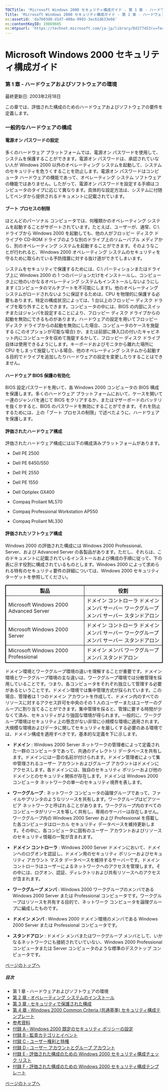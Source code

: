```yaml
---
TOCTitle: 'Microsoft Windows 2000 セキュリティ構成ガイド ‐ 第 1 章 ‐ ハードウェアおよびソフトウェアの環境'
Title: 'Microsoft Windows 2000 セキュリティ構成ガイド ‐ 第 1 章 ‐ ハードウェアおよびソフトウェアの環境'
ms:assetid: 'da7603d8-d1d7-400a-9993-3ac61d633e66'
ms:contentKeyID: 19869605
ms:mtpsurl: 'https://technet.microsoft.com/ja-jp/library/Dd277453(v=TechNet.10)'
---
```


Microsoft Windows 2000 セキュリティ構成ガイド
=============================================

### 第 1 章 ‐ ハードウェアおよびソフトウェアの環境

最終更新日: 2003年2月18日

この章では、評価された構成のためのハードウェアおよびソフトウェアの要件を定義します。

### 一般的なハードウェアの構成

#### 電源オン パスワードの設定

多くのハードウェア プラットフォームでは、電源オン パスワードを使用して、システムを保護することができます。電源オン パスワードは、承認されていない人が Windows 2000 以外のオペレーティング システムを起動して、システムのセキュリティを危うくすることを防止します。電源オン パスワードはコンピュータ ハードウェアの機能であって、オペレーティング システム ソフトウェアの機能ではありません。したがって、電源オン パスワードを設定する手順はコンピュータのタイプに応じて異なります。具体的な設定方法は、システムに付随してベンダから提供されるドキュメントに記載されています。

#### ブート プロセスの制限

ほとんどのパーソナル コンピュータでは、何種類かのオペレーティング システムを起動することがサポートされています。たとえば、ユーザーが、通常、C:\\ ドライブから Windows 2000 を起動しても、他の人がフロッピー ディスク ドライブや CD-ROM ドライブのような別のドライブ上のリムーバブル メディアから、別のオペレーティング システムを起動することができます。そのようなことが行われると、Windows 2000 オペレーティング システムのセキュリティを守るために取られている予防措置に対する抜け道ができてしまいます。

システムをセキュリティで保護するためには、C:\\ パーティションまたはドライブ上に Windows 2000 の 1 つのバージョンだけをインストールし、コンピュータ上に他のいかなるオペレーティング システムもインストールしないようにします (コンピュータのマルチブートを不可能にします)。他のオペレーティング システムがロードされないように保証するためは、CPU を物理的に保護する必要もあります。特定の構成状況によっては、1 台以上のフロッピー ディスク ドライブを取り外すこともできます。コンピュータの中には、BIOS の内部にスイッチまたはジャンパを設定することにより、フロッピー ディスク ドライブからの起動を無効にできるものがあります。ハードウェアの設定を用いてフロッピー ディスク ドライブからの起動を無効にした場合、コンピュータのケースを施錠する (このオプションが可能な場合) か、または前部に挿入口の付いたキャビネット内にコンピュータを収めて施錠するかして、フロッピー ディスク ドライブ自体は使用できるようにします。キーボードおよびモニタから離れた場所に CPU をしまって施錠している場合、他のオペレーティング システムから起動する目的でドライブを追加したりハードウェアの設定を変更したりすることはできません。

#### ハードウェア BIOS 保護の有効化

BIOS 設定パスワードを用いて、各 Windows 2000 コンピュータの BIOS 構成を保護します。多くのハードウェア プラットフォームにおいて、ケースを開いて一連のジャンパを通じて BIOS をクリアするか、またはマザーボードのバッテリを抜くかすると、BIOS のパスワードを無効にすることができます。それを防止するためには、上の「ブート プロセスの制限」で述べたように、ハードウェアを保護します。

#### 評価されたハードウェア構成

評価されたハードウェア構成には以下の構成済みプラットフォームがあります。

-   Dell PE 2500

-   Dell PE 6450/550

-   Dell PE 2550

-   Dell PE 1550

-   Dell Optiplex GX400

-   Compaq Proliant ML570

-   Compaq Professional Workstation AP550

-   Compaq Proliant ML330

#### 評価されたソフトウェア構成

Windows 2000 の評価された構成には Windows 2000 Professional、Server、および Advanced Server の各製品があります。ただし、それらは、このドキュメントに記載されているインストールおよび構成の手順に従って、下の表に示す役割に構成されているものとします。Windows 2000 によって求められる特有のセキュリティ要件の詳細については、Windows 2000 セキュリティ ターゲットを参照してください。

 
<table style="border:1px solid black;">
<colgroup>
<col width="50%" />
<col width="50%" />
</colgroup>
<thead>
<tr class="header">
<th style="border:1px solid black;" >製品</th>
<th style="border:1px solid black;" >役割</th>
</tr>
</thead>
<tbody>
<tr class="odd">
<td style="border:1px solid black;">Microsoft Windows 2000 Advanced Server</td>
<td style="border:1px solid black;">ドメイン コントローラ
ドメイン メンバ サーバー
ワークグループ メンバ サーバー
スタンドアロン</td>
</tr>
<tr class="even">
<td style="border:1px solid black;">Microsoft Windows 2000 Server</td>
<td style="border:1px solid black;">ドメイン コントローラ
ドメイン メンバ サーバー
ワークグループ メンバ サーバー
スタンドアロン</td>
</tr>
<tr class="odd">
<td style="border:1px solid black;">Microsoft Windows 2000 Professional</td>
<td style="border:1px solid black;">ドメイン メンバ
ワークグループ メンバ
スタンドアロン</td>
</tr>
</tbody>
</table>
 

ドメイン環境とワークグループ環境の違いを理解することが重要です。ドメイン環境とワークグループ環境の主な違いは、ワークグループ環境では分散管理を採用していることです。つまり、各コンピュータをそれぞれ独立して管理する必要があるということです。ドメイン環境では集中管理方式が採られています。この場合、管理者は 1 つのドメイン アカウントを作成して、ドメイン内のすべてのリソースに対するアクセス許可を中央のその 1 人のユーザーまたはユーザーのグループに割り当てることができます。集中管理を採ると、管理に要する時間が少なくて済み、セキュリティがより強固な環境が得られます。一般的に、ワークグループ環境はセキュリティ上の懸念がない非常に小規模な環境に適用されます。大規模な環境およびデータに関してセキュリティを厳しくする必要のある環境では、ドメイン構成を適用すべきです。基本的な定義を下に示します。

-   **ドメイン** : Windows 2000 Server ネットワークの管理者によって定義された一群のコンピュータであって、共通のディレクトリ データベースを共有します。ドメインには一意の名前が付けられます。ドメイン管理者によって集中管理されるユーザー アカウントおよびグループ アカウントはドメインにアクセスします。各ドメインには、独自のセキュリティ ポリシーおよび他のドメインとのセキュリティ関係が存在します。ドメインは Windows 2000 コンピュータ ネットワークの単一のセキュリティ境界を表します。

-   **ワークグループ** : ネットワーク コンピュータの論理グループであって、ファイルやプリンタのようなリソースを共有します。ワークグループはピアツーピア ネットワークと呼ばれることがあります。ワークグループ内のすべてのコンピュータがリソースを等しく共有し、専用のサーバーは存在しません。ワークグループ内の Windows 2000 Server および Professional を搭載した各コンピュータはローカル セキュリティ データベースを維持更新します。その中に、各コンピュータに固有のユーザー アカウントおよびリソースのセキュリティ情報の一覧が含まれます。

-   **ドメイン コントローラ** : Windows 2000 Server ドメインにおいて、ドメインへのログオンを認証し、ドメイン用のセキュリティ ポリシーおよびセキュリティ アカウント マスタ データベースを維持するサーバーです。ドメイン コントローラはユーザーによるネットワークへのアクセスを管理します。その中には、ログオン、認証、ディレクトリおよび共有リソースへのアクセスが含まれます。

-   **ワークグループ メンバ** : Windows 2000 ワークグループのメンバである Windows 2000 Server または Professional コンピュータです。ワークグループはリソースを共有する目的で、ネットワーク コンピュータを論理グループに編成したものです。

-   **ドメイン メンバ** : Windows 2000 ドメイン環境のメンバである Windows 2000 Server または Professional コンピュータです。

-   **スタンドアロン** : ドメイン メンバまたはワークグループ メンバとして、いかなるネットワークにも接続されていていない、Windows 2000 Professional コンピュータまたは Server コンピュータのような標準のデスクトップ コンピュータです。

[](#mainsection)[ページのトップへ](#mainsection)

##### 目次

-   第 1 章 ‐ ハードウェアおよびソフトウェアの環境
-   [第 2 章 ‐ オペレーティング システムのインストール](https://technet.microsoft.com/ja-jp/library/ddb614e6-9456-4f76-8dea-4018a51a810d(v=TechNet.10))
-   [第 3 章 ‐ セキュリティで保護された構成](https://technet.microsoft.com/ja-jp/library/95fe8ebd-7386-4e95-aff8-5fca17435788(v=TechNet.10))
-   [第 4 章 ‐ Windows 2000 Common Criteria (共通基準) セキュリティ構成テンプレート](https://technet.microsoft.com/ja-jp/library/270098dc-f10b-41de-b26a-c2d795bca536(v=TechNet.10))
-   [参考資料](https://technet.microsoft.com/ja-jp/library/6df170a9-3e6d-42d6-a4c3-0fd3eb71bf77(v=TechNet.10))
-   [付録 A ‐ Windows 2000 既定のセキュリティ ポリシーの設定](https://technet.microsoft.com/ja-jp/library/1adc2300-c9de-4ee0-bab7-9f8a797b03bc(v=TechNet.10))
-   [付録 B ‐ 監査カテゴリとイベント](https://technet.microsoft.com/ja-jp/library/0fc077e8-8bf5-4b4d-a555-a8c26c9792f0(v=TechNet.10))
-   [付録 C ‐ ユーザー権利と特権](https://technet.microsoft.com/ja-jp/library/9d7407aa-87b7-4564-9659-3e99abe3ac6c(v=TechNet.10))
-   [付録 D ‐ ユーザー アカウントとグループ アカウント](https://technet.microsoft.com/ja-jp/library/50b1a83f-d25a-4ffe-b601-3adc677fa632(v=TechNet.10))
-   [付録 E ‐ 評価された構成のための Windows 2000 セキュリティ構成チェック リスト](https://technet.microsoft.com/ja-jp/library/b1327283-7a58-409a-9554-59e4bbc01374(v=TechNet.10))
-   [付録 F ‐ 評価された構成のための Windows 2000 セキュリティ構成テンプレート](https://technet.microsoft.com/ja-jp/library/8842dd66-853c-4c8f-bb69-ae750f139356(v=TechNet.10))

[](#mainsection)[ページのトップへ](#mainsection)
